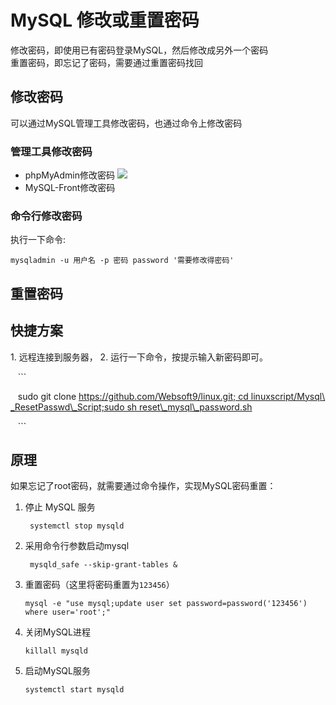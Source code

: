# MySQL 修改或重置密码

修改密码，即使用已有密码登录MySQL，然后修改成另外一个密码  
重置密码，即忘记了密码，需要通过重置密码找回

## 修改密码

可以通过MySQL管理工具修改密码，也通过命令上修改密码

### 管理工具修改密码

* phpMyAdmin修改密码
![](http://libs.websoft9.com/Websoft9/DocsPicture/zh/mysql/websoft9-modifymysqlpw.gif)
* MySQL-Front修改密码

### 命令行修改密码

执行一下命令:
```
mysqladmin -u 用户名 -p 密码 password '需要修改得密码' 
```

## 重置密码

## 快捷方案

1. 远程连接到服务器，
2. 运行一下命令，按提示输入新密码即可。

   ```

   sudo git clone https://github.com/Websoft9/linux.git; cd linuxscript/Mysql\_ResetPasswd\_Script;sudo sh reset\_mysql\_password.sh

   ```
## 原理

如果忘记了root密码，就需要通过命令操作，实现MySQL密码重置：

1. 停止 MySQL 服务
   
   ~~~
    systemctl stop mysqld
   ~~~
   
2. 采用命令行参数启动mysql 
   
   ~~~
    mysqld_safe --skip-grant-tables &
   ~~~
   
3. 重置密码（这里将密码重置为`123456`）
   
   ~~~
   mysql -e "use mysql;update user set password=password('123456') where user='root';"
   ~~~
   
4. 关闭MySQL进程
    
    ~~~
    killall mysqld
    ~~~ 
    
5. 启动MySQL服务
  
   ~~~
   systemctl start mysqld
   ~~~